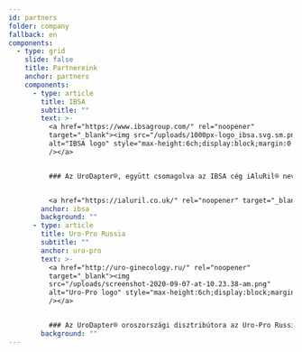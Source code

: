 ```yaml
---
id: partners
folder: company
fallback: en
components:
  - type: grid
    slide: false
    title: Partnereink
    anchor: partners
    components:
      - type: article
        title: IBSA
        subtitle: ""
        text: >-
          <a href="https://www.ibsagroup.com/" rel="noopener"
          target="_blank"><img src="/uploads/1000px-logo_ibsa.svg.sm.png" srcset="/uploads/1000px-logo_ibsa.svg.png 2x, /uploads/1000px-logo_ibsa.svg.sm.png 1x"
          alt="IBSA logo" style="max-height:6ch;display:block;margin:0 auto;"
          /></a>


          ### Az UroDapter®, együtt csomagolva az IBSA cég iAluRil® nevű készítményével, a Föld 85 országában hozzáférhető (iAluadapter néven).


          <a href="https://ialuril.co.uk/" rel="noopener" target="_blank"><img src="/uploads/screen-shot-2019-10-25-at-11.30.43-am.png" alt="IBSA iAluadapter®" style="max-width:100%;display:block;margin:0 auto;" /></a>
        anchor: ibsa
        background: ""
      - type: article
        title: Uro-Pro Russia
        subtitle: ""
        anchor: uro-pro
        text: >-
          <a href="http://uro-ginecology.ru/" rel="noopener"
          target="_blank"><img
          src="/uploads/screenshot-2020-09-07-at-10.23.38-am.png"
          alt="Uro-Pro logo" style="max-height:6ch;display:block;margin:0 auto;"
          /></a>


          ### Az UroDapter® oroszországi disztribútora az Uro-Pro Russia
        background: ""
---
```

